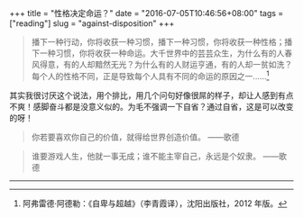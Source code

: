 +++
title = "性格决定命运？"
date = "2016-07-05T10:46:56+08:00"
tags = ["reading"]
slug = "against-disposition"
+++

> 播下一种行动，你将收获一种习惯，播下一种习惯，你将收获一种性格；播下一种习惯，你将收获一种命运。大千世界中的芸芸众生，为什么有的人春风得意，有的人却黯然无光？为什么有的人财运亨通，有的人却一贫如洗？每个人的性格不同，正是导致每个人具有不同的命运的原因之一……[^1]

其实我很讨厌这个说法，用个排比，用几个问句好像很屌的样子，却让人感到有点不爽！感脚奋斗都是没意义似的。为毛不强调一下自省？通过自省，这是可以改变的呀！

> 你若要喜欢你自己的价值，就得给世界创造价值。
——歌德

> 谁要游戏人生，他就一事无成；谁不能主宰自己，永远是个奴隶。
——歌德

---

[^1]: 阿弗雷德·阿德勒：《自卑与超越》（李青霞译），沈阳出版社，2012 年版。
